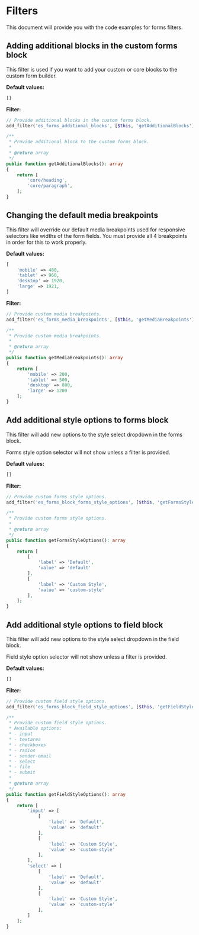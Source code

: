 # Filters

This document will provide you with the code examples for forms filters.

## Adding additional blocks in the custom forms block

This filter is used if you want to add your custom or core blocks to the custom form builder.

**Default values:**
```php
[]
```

**Filter:**
```php
// Provide additional blocks in the custom forms block.
add_filter('es_forms_additional_blocks', [$this, 'getAdditionalBlocks']);

/**
 * Provide additional block to the custom forms block.
 *
 * @return array
 */
public function getAdditionalBlocks(): array
{
	return [
		'core/heading',
		'core/paragraph',
	];
}
```

## Changing the default media breakpoints

This filter will override our default media breakpoints used for responsive selectors like widths of the form fields.
You must provide all 4 breakpoints in order for this to work properly.

**Default values:**
```php
[
	'mobile' => 480,
	'tablet' => 960,
	'desktop' => 1920,
	'large' => 1921,
]
```

**Filter:**
```php
// Provide custom media breakpoints.
add_filter('es_forms_media_breakpoints', [$this, 'getMediaBreakpoints']);

/**
 * Provide custom media breakpoints.
 *
 * @return array
 */
public function getMediaBreakpoints(): array
{
	return [
		'mobile' => 200,
		'tablet' => 500,
		'desktop' => 800,
		'large' => 1200
	];
}
```

## Add additional style options to forms block

This filter will add new options to the style select dropdown in the forms block.

Forms style option selector will not show unless a filter is provided.

**Default values:**
```php
[]
```

**Filter:**
```php
// Provide custom forms style options.
add_filter('es_forms_block_forms_style_options', [$this, 'getFormsStyleOptions']);

/**
 * Provide custom forms style options.
 *
 * @return array
 */
public function getFormsStyleOptions(): array
{
	return [
		[
			'label' => 'Default',
			'value' => 'default'
		],
		[
			'label' => 'Custom Style',
			'value' => 'custom-style'
		],
	];
}
```

## Add additional style options to field block

This filter will add new options to the style select dropdown in the field block.

Field style option selector will not show unless a filter is provided.

**Default values:**
```php
[]
```

**Filter:**
```php
// Provide custom field style options.
add_filter('es_forms_block_field_style_options', [$this, 'getFieldStyleOptions']);

/**
 * Provide custom field style options.
 * Available options:
 * - input
 * - textarea
 * - checkboxes
 * - radios
 * - sender-email
 * - select
 * - file
 * - submit
 *
 * @return array
 */
public function getFieldStyleOptions(): array
{
	return [
		'input' => [
			[
				'label' => 'Default',
				'value' => 'default'
			],
			[
				'label' => 'Custom Style',
				'value' => 'custom-style'
			],
		],
		'select' => [
			[
				'label' => 'Default',
				'value' => 'default'
			],
			[
				'label' => 'Custom Style',
				'value' => 'custom-style'
			],
		]
	];
}
```
